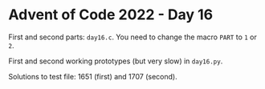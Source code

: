 # Advent of Code 2022 - Day 16

First and second parts: `day16.c`.  You need to change the macro `PART` to `1` or `2`.

First and second working prototypes (but very slow) in `day16.py`.

Solutions to test file: 1651 (first) and 1707 (second).

